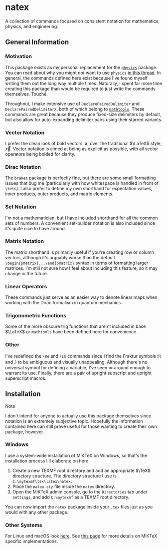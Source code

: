 # natex

A collection of commands focused on consistent notation for mathematics, physics, and engineering.

## General Information

### Motivation

This package exists as my personal replacement for the [`physics`](https://www.ctan.org/pkg/physics) package. You can read about why you might *not* want to use `physics` [in this thread](https://tex.stackexchange.com/questions/471532/alternatives-to-the-physics-package). In general, the commands defined here exist because I've found myself writing them out the long way multiple times. Naturally, I spent far more time creating this package than would be required to just write the commands themselves. Touché.

Throughout, I make extensive use of `DeclarePairedDelimiter` and `DeclarePairedDelimiterX`, both of which belong to [`mathtools`](https://www.ctan.org/pkg/mathtools). These commands are great because they produce fixed-size delimiters by default, but also allow for auto-expanding delimiter pairs using their starred variants.

### Vector Notation

I prefer the clean look of bold vectors, $\bm{x}$, over the traditional $\LaTeX$ style, $\vec{x}$. Vector notation is aimed at being as explicit as possible, with all vector operators being bolded for clarity.

### Dirac Notation

The [`braket`](https://www.ctan.org/pkg/braket) package is perfectly fine, but there are some small formatting issues that bug me (particularly with how whitespace is handled in front of `\ket`s). I also prefer to define my own shorthand for expectation values, inner products, outer products, and matrix elements.

### Set Notation

I'm not a mathematician, but I have included shorthand for all the common sets of numbers. A convenient set-builder notation is also included since it's quite nice to have around.

### Matrix Notation

The matrix shorthand is primarily useful if you're creating row or column vectors, although it's arguably worse than the default `\begin{pmatrix}...\end{pmatrix}` syntax in terms of formatting larger matrices. I'm still not sure how I feel about including this feature, so it may change in the future.

### Linear Operators

These commands just serve as an easier way to denote linear maps when working with the Dirac formalism in quantum mechanics.

### Trigonometric Functions

Some of the more obscure trig functions that aren't included in base $\LaTeX$ or `mathtools` have been defined here for convenience.

### Other

I've redefined the `\Re` and `\Im` commands since I find the Fraktur symbols $\Re$ and $\Im$ to be ambiguous and visually unappealing. Although there's no universal symbol for defining a variable, I've seen $\coloneqq$ around enough to warrant its use. Finally, there are a pair of upright subscript and upright superscript macros.

## Installation

> [!NOTE]
> I don't intend for anyone to actually use this package themselves since notation is an extremely subjective topic. Hopefully the information contained here can still prove useful for those wanting to create their own package, however.

### Windows

I use a system-wide installation of MiKTeX on Windows, so that's the installation process I'll elaborate on here.

1. Create a new TEXMF root directory and add an appropriate $\TeX$ directory structure. The directory structure I use is `C:\mytexmf\tex\latex\natex`.
2. Place the `natex.sty` file inside the `natex` directory.
3. Open the MiKTeX admin console, go to the `Directories` tab under `Settings`, and add `C:\mytexmf` as a TEXMF root directory.

You can now import the `natex` package inside your `.tex` files just as you would with any other package.

### Other Systems

For Linux and macOS look [here](https://tex.stackexchange.com/questions/1137/where-do-i-place-my-own-sty-or-cls-files-to-make-them-available-to-all-my-te). See [this page](https://miktex.org/kb/texmf-roots) for more details on MiKTeX specific implementations.
